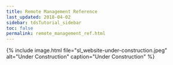 ```yaml
---
title: Remote Management Reference
last_updated: 2018-04-02
sidebar: tdsTutorial_sidebar
toc: false
permalink: remote_management_ref.html
---
```


{% include image.html file="sl_website-under-construction.jpeg" alt="Under Construction" caption="Under Construction" %}
